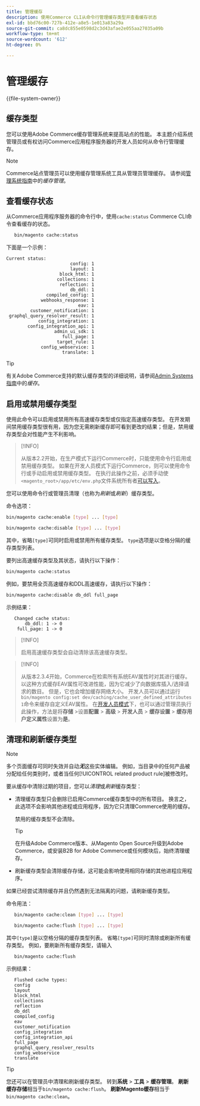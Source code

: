 ```yaml
---
title: 管理缓存
description: 使用Commerce CLI从命令行管理缓存类型并查看缓存状态
exl-id: bbd76c00-727b-412e-a8e5-1e013a83a29a
source-git-commit: ca8dc855e0598d2c3d43afae2e055aa27035a09b
workflow-type: tm+mt
source-wordcount: '612'
ht-degree: 0%

---
```


# 管理缓存

{{file-system-owner}}

## 缓存类型

您可以使用Adobe Commerce缓存管理系统来提高站点的性能。 本主题介绍系统管理员或有权访问Commerce应用程序服务器的开发人员如何从命令行管理缓存。

>[!NOTE]
>
>
>Commerce站点管理员可以使用缓存管理系统工具从管理员管理缓存。 请参阅[管理系统指南](https://experienceleague.adobe.com/en/docs/commerce-admin/systems/tools/cache-management)中的&#x200B;_缓存管理_。


## 查看缓存状态

从Commerce应用程序服务器的命令行中，使用`cache:status` Commerce CLI命令查看缓存的状态。

```bash
   bin/magento cache:status
```

<!-- where `--bootstrap=` is a URL-encoded associative array of Commerce [application bootstrap parameters](../bootstrap/set-parameters.md) and values. -->

下面是一个示例：

```
Current status:
                        config: 1
                        layout: 1
                    block_html: 1
                   collections: 1
                    reflection: 1
                        db_ddl: 1
               compiled_config: 1
             webhooks_response: 1
                           eav: 1
         customer_notification: 1
 graphql_query_resolver_result: 1
            config_integration: 1
        config_integration_api: 1
                  admin_ui_sdk: 1
                     full_page: 1
                   target_rule: 1
             config_webservice: 1
                     translate: 1
```

>[!TIP]
>
>有关Adobe Commerce支持的默认缓存类型的详细说明，请参阅[Admin Systems指南](https://experienceleague.adobe.com/en/docs/commerce-admin/systems/tools/cache-management#caches)中的&#x200B;_缓存_。


## 启用或禁用缓存类型

使用此命令可以启用或禁用所有高速缓存类型或仅指定高速缓存类型。 在开发期间禁用缓存类型很有用，因为您无需刷新缓存即可看到更改的结果；但是，禁用缓存类型会对性能产生不利影响。

>[!INFO]
>
>从版本2.2开始，在生产模式下运行Commerce时，只能使用命令行启用或禁用缓存类型。 如果在开发人员模式下运行Commerce，则可以使用命令行或手动启用或禁用缓存类型。 在执行此操作之前，必须手动使`<magento_root>/app/etc/env.php`文件系统所有者[可以写入](../../installation/prerequisites/file-system/overview.md)。

您可以使用命令行或管理员清理（也称为&#x200B;_刷新_&#x200B;或&#x200B;_刷新_）缓存类型。

命令选项：

```bash
bin/magento cache:enable [type] ... [type]
```

```bash
bin/magento cache:disable [type] ... [type]
```

其中，省略`[type]`可同时启用或禁用所有缓存类型。 `type`选项是以空格分隔的缓存类型列表。

<!-- `--bootstrap=` is a URL-encoded associative array of Commerce [application bootstrap parameters](../bootstrap/set-parameters.md#bootstrap-parameters) and values. -->

要列出高速缓存类型及其状态，请执行以下操作：

```bash
bin/magento cache:status
```

例如，要禁用全页高速缓存和DDL高速缓存，请执行以下操作：

```bash
bin/magento cache:disable db_ddl full_page
```

示例结果：

```
   Changed cache status:
       db_ddl: 1 -> 0
    full_page: 1 -> 0
```

>[!INFO]
>
>启用高速缓存类型会自动清除该高速缓存类型。

>[!INFO]
>
>从版本2.3.4开始，Commerce在检索所有系统EAV属性时对其进行缓存。 以这种方式缓存EAV属性可改进性能，因为它减少了向数据库插入/选择请求的数目。 但是，它也会增加缓存网络大小。 开发人员可以通过运行`bin/magento config:set dev/caching/cache_user_defined_attributes 1`命令来缓存自定义EAV属性。 在[开发人员模式](../bootstrap/application-modes.md)下，也可以通过管理员执行此操作，方法是将&#x200B;**存储** >设置&#x200B;**配置** > **高级** > **开发人员** > **缓存设置** > **缓存用户定义属性**&#x200B;设置为&#x200B;**是**。

## 清理和刷新缓存类型

>[!NOTE]
>
>多个页面缓存可同时失效并自动&#x200B;**_无_**&#x200B;这些实体编辑。 例如，当目录中的任何产品被分配给任何类别时，或者当任何[!UICONTROL related product rule]被修改时。

要从缓存中清除过期的项目，您可以&#x200B;_清理_&#x200B;或&#x200B;_刷新_&#x200B;缓存类型：

- 清理缓存类型只会删除已启用Commerce缓存类型中的所有项目。 换言之，此选项不会影响其他进程或应用程序，因为它只清理Commerce使用的缓存。

  禁用的缓存类型不会清除。

  >[!TIP]
  >
  >在升级Adobe Commerce版本、从Magento Open Source升级到Adobe Commerce，或安装B2B for Adobe Commerce或任何模块后，始终清理缓存。

- 刷新缓存类型会清除缓存存储，这可能会影响使用相同存储的其他进程应用程序。

如果已经尝试清除缓存并且仍然遇到无法隔离的问题，请刷新缓存类型。

命令用法：

```bash
   bin/magento cache:clean [type] ... [type]
```

```bash
   bin/magento cache:flush [type] ... [type]
```

其中`[type]`是以空格分隔的缓存类型列表。 省略`[type]`可同时清除或刷新所有缓存类型。 例如，要刷新所有缓存类型，请输入

```bash
   bin/magento cache:flush
```

示例结果：

```
   Flushed cache types:
   config
   layout
   block_html
   collections
   reflection
   db_ddl
   compiled_config
   eav
   customer_notification
   config_integration
   config_integration_api
   full_page
   graphql_query_resolver_results
   config_webservice
   translate
```

>[!TIP]
>
>您还可以在管理员中清理和刷新缓存类型。 转到&#x200B;**系统** > **工具** > **缓存管理**。 **刷新缓存存储**&#x200B;相当于`bin/magento cache:flush`。 **刷新Magento缓存**&#x200B;相当于`bin/magento cache:clean`。
